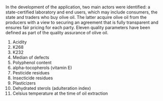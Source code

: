 In the development of the application, two main actors were identified: a state-certified laboratory and end users, which may include consumers, the state and traders who buy olive oil. The latter acquire olive oil from the producers with a view to securing an agreement that is fully transparent and ensures fair pricing for each party. Eleven quality parameters have been defined as part of the quality assurance of olive oil. 
1) Acidity
2) Κ268
3) Κ232
4) Median of defects
5) Polyphenol content
6) alpha-tocopherols (vitamin E)
7) Pesticide residues
8) Insecticide residues
9) Plasticizers
10) Dehydrated sterols (adulteration index)
11) Celsius temperature at the time of oil extraction
